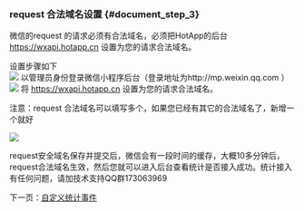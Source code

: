 ### request 合法域名设置 {#document_step_3}

微信的request 的请求必须有合法域名，必须把HotApp的后台 https://wxapi.hotapp.cn 设置为您的请求合法域名。

设置步骤如下  
![](https://weixin.hotapp.cn/img/step_4_1.png) 以管理员身份登录微信小程序后台（登录地址为http://mp.weixin.qq.com ）  
![](https://weixin.hotapp.cn/img/step_4_2.png) 将 https://wxapi.hotapp.cn 设置为您的请求合法域名。  


注意：request 合法域名可以填写多个，如果您已经有其它的合法域名了，新增一个就好

![](https://weixin.hotapp.cn/img/2016111406.png)

request安全域名保存并提交后，微信会有一段时间的缓存，大概10多分钟后，request合法域名生效，然后您就可以进入后台查看统计是否接入成功。统计接入有任何问题，请加技术支持QQ群173063969

下一页：[自定义统计事件](https://weixin.hotapp.cn/document#defined-event)

